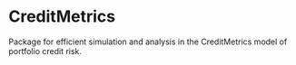 # CreditMetrics

Package for efficient simulation and analysis in the CreditMetrics model of
portfolio credit risk.
